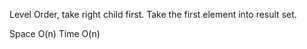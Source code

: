
Level Order, take right child first.  Take the first element into result set. 

Space O(n) Time O(n)           

